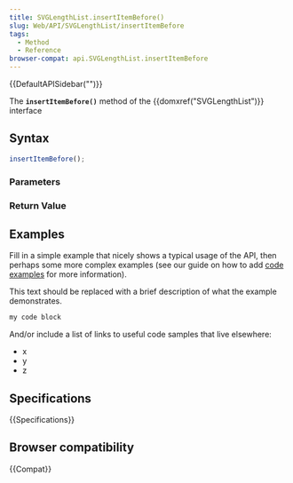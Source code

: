 ```yaml
---
title: SVGLengthList.insertItemBefore()
slug: Web/API/SVGLengthList/insertItemBefore
tags:
  - Method
  - Reference
browser-compat: api.SVGLengthList.insertItemBefore
---
```

{{DefaultAPISidebar("")}}

The **`insertItemBefore()`** method of the {{domxref("SVGLengthList")}} interface 

## Syntax

```js
insertItemBefore();
```

### Parameters



### Return Value



## Examples

Fill in a simple example that nicely shows a typical usage of the API, then perhaps some more complex examples (see our guide on how to add [code examples](/en-US/docs/MDN/Contribute/Structures/Code_examples) for more information).

This text should be replaced with a brief description of what the example demonstrates.

```js
my code block
```

And/or include a list of links to useful code samples that live elsewhere:

*   x
*   y
*   z

## Specifications

{{Specifications}}

## Browser compatibility

{{Compat}}

